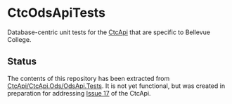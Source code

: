 CtcOdsApiTests
==============

Database-centric unit tests for the [CtcApi](https://github.com/BellevueCollege/CtcApi)
that are specific to Bellevue College.

## Status

The contents of this repository has been extracted from [CtcApi/CtcApi.Ods/OdsApi.Tests](https://github.com/BellevueCollege/CtcApi/tree/dev/CtcApi.Ods/OdsApi.Tests). It is not yet functional, but was created in preparation for addressing [Issue 17](https://github.com/BellevueCollege/CtcApi/issues/17) of the CtcApi.
